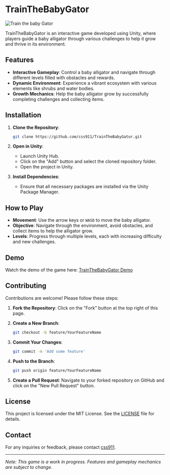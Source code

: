 
# TrainTheBabyGator

![Train the baby Gator](https://github.com/user-attachments/assets/b1b134ff-23d5-42fe-9209-70d7dbd437f4)

TrainTheBabyGator is an interactive game developed using Unity, where players guide a baby alligator through various challenges to help it grow and thrive in its environment.

## Features

- **Interactive Gameplay**: Control a baby alligator and navigate through different levels filled with obstacles and rewards.
- **Dynamic Environment**: Experience a vibrant ecosystem with various elements like shrubs and water bodies.
- **Growth Mechanics**: Help the baby alligator grow by successfully completing challenges and collecting items.

## Installation

1. **Clone the Repository**:

   ```bash
   git clone https://github.com/css911/TrainTheBabyGator.git
   ```

2. **Open in Unity**:

   - Launch Unity Hub.
   - Click on the "Add" button and select the cloned repository folder.
   - Open the project in Unity.

3. **Install Dependencies**:

   - Ensure that all necessary packages are installed via the Unity Package Manager.

## How to Play

- **Movement**: Use the arrow keys or `WASD` to move the baby alligator.
- **Objective**: Navigate through the environment, avoid obstacles, and collect items to help the alligator grow.
- **Levels**: Progress through multiple levels, each with increasing difficulty and new challenges.

## Demo

Watch the demo of the game here: [TrainTheBabyGator Demo](https://www.youtube.com/watch?v=hF3jR67SVpA)

## Contributing

Contributions are welcome! Please follow these steps:

1. **Fork the Repository**: Click on the "Fork" button at the top right of this page.
2. **Create a New Branch**:

   ```bash
   git checkout -b feature/YourFeatureName
   ```

3. **Commit Your Changes**:

   ```bash
   git commit -m 'Add some feature'
   ```

4. **Push to the Branch**:

   ```bash
   git push origin feature/YourFeatureName
   ```

5. **Create a Pull Request**: Navigate to your forked repository on GitHub and click on the "New Pull Request" button.

## License

This project is licensed under the MIT License. See the [LICENSE](LICENSE) file for details.

## Contact

For any inquiries or feedback, please contact [css911](https://github.com/css911).

---

*Note: This game is a work in progress. Features and gameplay mechanics are subject to change.*
